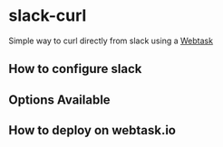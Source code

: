 # slack-curl
Simple way to curl directly from slack using a [Webtask](webtask.io)

## How to configure slack

## Options Available

## How to deploy on webtask.io